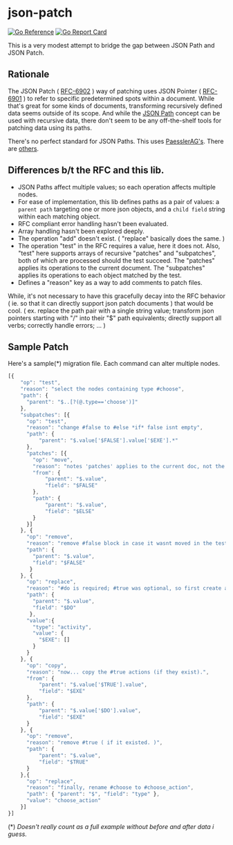 # json-patch
[![Go Reference](https://pkg.go.dev/badge/github.com/ionous/json-patch.svg)](https://pkg.go.dev/github.com/ionous/json-patch)
[![Go Report Card](https://goreportcard.com/badge/github.com/ionous/json-patch)](https://goreportcard.com/report/github.com/ionous/json-patch)

This is a very modest attempt to bridge the gap between JSON Path and JSON Patch.

## Rationale

The JSON Patch ( [RFC-6902](https://tools.ietf.org/html/rfc6902) ) way of patching uses JSON Pointer ( [RFC-6901](https://tools.ietf.org/html/rfc6901) ) to refer to specific predetermined spots within a document. While that's great for some kinds of documents, transforming recursively defined data seems outside of its scope. And while the [JSON Path](https://goessner.net/articles/JsonPath/) concept can be used with recursive data, there don't seem to be any off-the-shelf tools for patching data using its paths.

There's no perfect standard for JSON Paths. This uses [PaesslerAG's](https://github.com/PaesslerAG/). There are [others](https://cburgmer.github.io/json-path-comparison/).

## Differences b/t the RFC and this lib.

* JSON Paths affect multiple values; so each operation affects multiple nodes.
* For ease of implementation, this lib defines paths as a pair of values: a `parent path` targeting one or more json objects, and a `child field` string within each matching object. 
* RFC compliant error handling hasn't been evaluated. 
* Array handling hasn't been explored deeply.
* The operation "add" doesn't exist. ( "replace" basically does the same. )
* The operation "test" in the RFC requires a value, here it does not. Also, "test" here supports arrays of recursive "patches" and "subpatches", both of which are processed should the test succeed. The "patches" applies its operations to the current document. The "subpatches" applies its operations to each object matched by the test.
* Defines a "reason" key as a way to add comments to patch files.

While, it's not necessary to have this gracefully decay into the RFC behavior ( ie. so that it can directly support json patch documents ) that would be cool. ( ex. replace the path pair with a single string value; transform json pointers starting with "/" into their "$" path equivalents; directly support all verbs; correctly handle errors; ... )

## Sample Patch

Here's a sample(*) migration file. Each command can alter multiple nodes.

```javascript
[{
    "op": "test",
    "reason": "select the nodes containing type #choose",
    "path": {
      "parent": "$..[?(@.type=='choose')]"
    },
    "subpatches": [{
      "op": "test",
      "reason": "change #false to #else *if* false isnt empty",
      "path": {
          "parent": "$.value['$FALSE'].value['$EXE'].*"
      },
      "patches": [{
        "op": "move",
        "reason": "notes 'patches' applies to the current doc, not the elements selected by the test",
        "from": {
            "parent": "$.value",
            "field": "$FALSE"
        },
        "path": {
            "parent": "$.value",
            "field": "$ELSE"
        }
      }]
    }, {
      "op": "remove",
      "reason": "remove #false block in case it wasnt moved in the test",
      "path": {
        "parent": "$.value",
        "field": "$FALSE"
       }
    }, {
      "op": "replace",
      "reason": "#do is required; #true was optional, so first create a blank.",
      "path": {
        "parent": "$.value",
        "field": "$DO"
       },
      "value":{
        "type": "activity",
        "value": {
          "$EXE": []
        }
      }
    }, {
      "op": "copy",
      "reason": "now... copy the #true actions (if they exist).",
      "from": {
          "parent": "$.value['$TRUE'].value",
          "field": "$EXE"
      },
      "path": {
          "parent": "$.value['$DO'].value",
          "field": "$EXE"
      }
    }, {
      "op": "remove",
      "reason": "remove #true ( if it existed. )",
      "path": {
          "parent": "$.value",
          "field": "$TRUE"
      }
    },{
      "op": "replace",
      "reason": "finally, rename #choose to #choose_action",
      "path": { "parent": "$", "field": "type" },
      "value": "choose_action"
    }]
}]
```

(*) _Doesn't really count as a full example without before and after data i guess._
